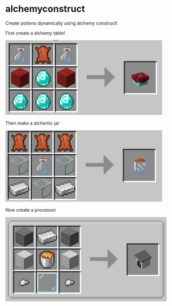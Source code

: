 # alchemyconstruct

Create potions dynamically using alchemy construct!

First create a alchemy table!

![AlchemyTable](images/AlchemyTableRecipe.png)

Then make a alchemic jar

![AlchemyTable](images/AlchemicalJarRecipe.png)

Now create a processor

![AlchemyTable](images/ProcessorRecipe.png)



